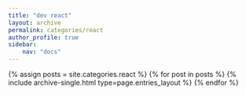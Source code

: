```yaml
---
title: "dev react"
layout: archive
permalink: categories/react
author_profile: true
sidebar:
    nav: "docs"
---
```


{% assign posts = site.categories.react %}
{% for post in posts %} {% include archive-single.html type=page.entries_layout %} {% endfor %}